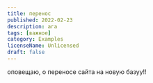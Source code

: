 ```yaml
---
title: перенос
published: 2022-02-23
description: ага
tags: [важное]
category: Examples
licenseName: Unlicensed
draft: false
---
```


оповещаю, о переносе сайта на новую базуу!!